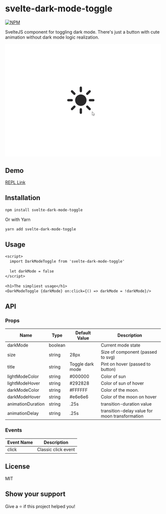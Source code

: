 # svelte-dark-mode-toggle

[![NPM](https://img.shields.io/npm/v/svelte-switch.svg)](https://www.npmjs.com/package/svelte-dark-mode-toggle)

SvelteJS component for toggling dark mode. There's just a button with cute animation without dark mode logic realization.

![Dark mode toggle transition](./static/animation.gif)

## Demo

[REPL Link](https://svelte.dev/repl/5773cfc57bf247778e49860874436b27?version=4.2.0)

## Installation

```bash
npm install svelte-dark-mode-toggle
```

Or with Yarn

```bash
yarn add svelte-dark-mode-toggle
```

## Usage

```svelte
<script>
  import DarkModeToggle from 'svelte-dark-mode-toggle'

  let darkMode = false
</script>

<h1>The simpliest usage</h1>
<DarkModeToggle {darkMode} on:click={() => darkMode = !darkMode}/>

```

## API

### Props

| Name                | Type                         | Default Value                   | Description                               |
| ------------------- | ---------------------------- | ------------------------------- | ----------------------------------------- |
| darkMode            | boolean                      |                                 | Current mode state                        |
| size                | string                       | 28px                            | Size of component (passed to svg)         | 
| title               | string                       | Toggle dark mode                | Рint on hover (passed to button)          |
| lightModeColor   | string                       | #000000                              | Color of sun                                |
| lightModeHover | string                       | #292828 | Color of sun of hover    |
| darkModeColor           | string                       | #FFFFFF                          | Color of the moon.                        |
| darkModeHover            | string                       | #e6e6e6                          | Color of the moon on hover               |
| animationDuration     | string                       | .25s               | transition-duration value          |
| animationDelay              | string                       | .25s               | transition-delay value for moon transformation         |

### Events

| Event Name | Description          |
| ---------- | -------------------- |
| click      | Classic click event  |

## License

MIT

## Show your support

Give a ⭐️ if this project helped you!
